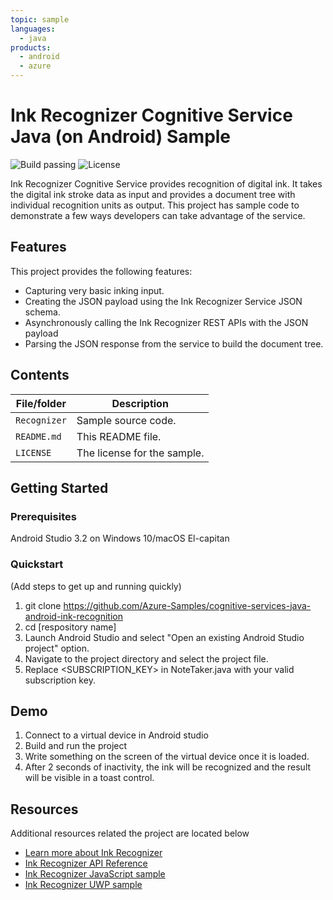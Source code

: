 ```yaml
---
topic: sample
languages:
  - java
products:
  - android
  - azure
---
```


# Ink Recognizer Cognitive Service Java (on Android) Sample 
![Build passing](https://img.shields.io/badge/build-passing-brightgreen.svg) ![License](https://img.shields.io/badge/license-MIT-green.svg)

Ink Recognizer Cognitive Service provides recognition of digital ink. It takes the digital ink stroke data as input and provides a document tree with individual recognition units as output. This project has sample code to demonstrate a few ways developers can take advantage of the service.
 
## Features

This project provides the following features:

* Capturing very basic inking input.
* Creating the JSON payload using the Ink Recognizer Service JSON schema.
* Asynchronously calling the Ink Recognizer REST APIs with the JSON payload
* Parsing the JSON response from the service to build the document tree.

## Contents

| File/folder | Description |
|-------------|-------------|
| `Recognizer`       | Sample source code. |
| `README.md` | This README file. |
| `LICENSE`   | The license for the sample. |

## Getting Started

### Prerequisites

Android Studio 3.2 on Windows 10/macOS El-capitan


### Quickstart
(Add steps to get up and running quickly)

1. git clone https://github.com/Azure-Samples/cognitive-services-java-android-ink-recognition
2. cd [respository name]
3. Launch Android Studio and select "Open an existing Android Studio project" option.
4. Navigate to the project directory and select the project file.
5. Replace <SUBSCRIPTION_KEY> in NoteTaker.java with your valid subscription key.


## Demo

1. Connect to a virtual device in Android studio
2. Build and run the project
3. Write something on the screen of the virtual device once it is loaded.
4. After 2 seconds of inactivity, the ink will be recognized and the result will be visible in a toast control.

## Resources

Additional resources related the project are located below

- [Learn more about Ink Recognizer](http://go.microsoft.com/fwlink/?LinkID=2084782)
- [Ink Recognizer API Reference](http://go.microsoft.com/fwlink/?LinkID=2085147)
- [Ink Recognizer JavaScript sample](https://github.com/azure-samples/cognitive-services-javascript-ink-recognition)
- [Ink Recognizer UWP sample](https://github.com/azure-samples/cognitive-services-csharp-ink-recognition)
